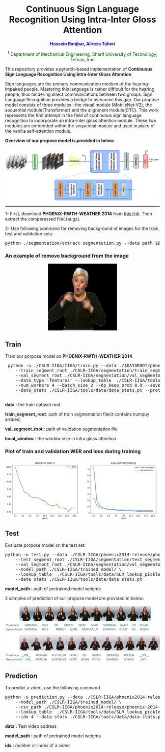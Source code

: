 <h1 align="center">Continuous Sign Language Recognition Using Intra-Inter Gloss Attention</h1>

<p align="center">
  <b>
    <span style="color:blue">Hossein Ranjbar, Alireza Taheri
  </b>
</p>

<p align="center">
  <sup>1</sup> <span style="color:darkgreen">Department of Mechanical Engineering, Sharif University of Technology, Tehran, Iran</span> <br>
</p>


This repository provides a pytorch-based implementation of **Continuous Sign Language Recognition Using Intra-Inter Gloss Attention**.


Sign languages are the primary communication medium of the hearing-impaired people. Mastering this language is rather difficult
for the hearing people, thus hindering direct communications between two groups. Sign Language Recognition provides a bridge to
overcome this gap. Our propose model consists of three modules : the visual module (MobileNet-V2), the sequential module(Transformer)
and the alignment module(CTC). This work represents the first attempt in the field of continuous sign language recognition
to incorporate an intra-inter gloss attention module. These two modules are embedded within the sequential module and used in
place of the vanilla self-attention module.

**Overview of our propose model is provided in below.**

![architecture](./images/architectures.png)

---

1- First, download **PHOENIX-RWTH-WEATHER 2014** from [this link](https://www-i6.informatik.rwth-aachen.de/ftp/pub/rwth-phoenix/2016/phoenix-2014.v3.tar.gz). Then extract the comperessed file(.tar.gz).

2- Use following command for removing background of images for the train, test and validation sets:

<pre>
python ./segmentation/extract_segmentation.py --data_path $DATASET_PATH --des_path ./segmentation/train_segmentation 
</pre>

### An example of remove background from the image

<p align="center">
  <img src="./images/segmentation.png" width="224" >
</p>

 ## Train

Train our porpose model on **PHOENIX-RWTH-WEATHER 2014**.
 <pre>
 python -u ./CSLR-IIGA/IIGA/train.py --data ./$DATAROOT/phoenix2014-release/phoenix-2014-multisigner \
    --train_segment_root ./CSLR-IIGA/segmentation/train_segmentation --weight_decay 1e-5\
    --val_segment_root ./CSLR-IIGA/segmentation/val_segmentation --local_window 6 \
    --data_type 'features' --lookup_table  ./CSLR-IIGA/tools/data/SLR_lookup_pickle.txt \
    --num_workers 4 --batch_size 2 --dp_keep_prob 0.9 --save_dir ./CSLR-IIGA/trained_model \
    --data_stats ./CSLR-IIGA/tools/data/data_stats.pt --pretrained True --scheduler 'multi-step' --milestones "10,30"
  </pre>

  **data** : the train dataset root

  **train_segment_root**: path of train segmentation file(it contains numpuy arraies)

  **val_segment_root** : path of validation segmentation file

  **local_window** : the window size in intra gloss attention

  ### Plot of train and validation WER and loss during training

  ![architecture](./images/plot.png)

  ## Test

  Evaluate porpose model on the test set:

<pre>
python -u test.py --data ./CSLR-IIGA/phoenix2014-release/phoenix-2014-multisigner \
    --test_segment_root ./CSLR-IIGA/segmentation/test_segmentation \
    --val_segment_root ./CSLR-IIGA/segmentation/val_segmentation \
    --model_path ./CSLR-IIGA/trained_model/ \
    --lookup_table  ./CSLR-IIGA/tools/data/SLR_lookup_pickle.txt \
    --data_stats ./CSLR-IIGA/tools/data/data_stats.pt 
</pre>

**model_path** : path of pretrained model weights

2 samples of prediction of our propose model are provided in below:

![architecture](./images/example_data.png)

## Prediction

To predict a video, use the following command.

<pre>
python -u prediction.py --data ./CSLR-IIGA/phoenix2014-release/phoenix-2014-multisigner/features/fullFrame-210x260px/test \
    --model_path ./CSLR-IIGA/trained_model/ \
    --csv_path ./CSLR-IIGA/phoenix2014-release/phoenix-2014-multisigner/annotations/manual/test.corpus.csv \
    --lookup_table  ./CSLR-IIGA/tools/data/SLR_lookup_pickle.txt \
    --idx 4 --data_stats ./CSLR-IIGA/tools/data/data_stats.pt 
</pre>

**data** : Test video address

**model_path** : path of pretrained model weights

**idx** : number or index of a video


 

